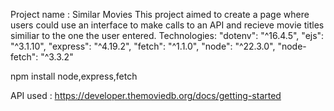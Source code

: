 Project name : Similar Movies
This project aimed to create a page where users could use an interface to make calls to an API and recieve movie titles similiar to the one the user entered.
Technologies:  "dotenv": "^16.4.5",
        "ejs": "^3.1.10",
        "express": "^4.19.2",
        "fetch": "^1.1.0",
        "node": "^22.3.0",
        "node-fetch": "^3.3.2"

npm install node,express,fetch

API used : https://developer.themoviedb.org/docs/getting-started

